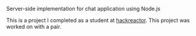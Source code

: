 Server-side implementation for chat application using Node.js

This is a project I completed as a student at [hackreactor](http://hackreactor.com). This project was worked on with a pair.
